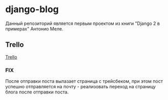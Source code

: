 # django-blog

Данный репозиторий является первым проектом из книги "Django 2 в примерах" Антонио Меле.

## Trello

[Trello](https://trello.com/b/M3PWytpg/blog-on-django)

### FIX

После отправки поста вылазает страница с трейсбеком, при этом пост успешно отправляется на почту - реализовать переход на страницу блога после отправки поста.
